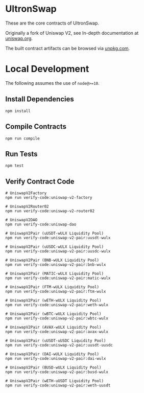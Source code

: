 # UltronSwap

These are the core contracts of UltronSwap.

Originally a fork of Uniswap V2, see In-depth documentation at [uniswap.org](https://uniswap.org/docs).

The built contract artifacts can be browsed via [unpkg.com](https://unpkg.com/browse/@uniswap/v2-core@latest/).

# Local Development

The following assumes the use of `node@>=10`.

## Install Dependencies

```
npm install
```

## Compile Contracts

```
npm run compile
```

## Run Tests

```
npm test
```

## Verify Contract Code

```
# UniswapV2Factory
npm run verify-code:uniswap-v2-factory

# UniswapV2Router02
npm run verify-code:uniswap-v2-router02

# UniswapV2DAO
npm run verify-code:uniswap-dao

# UniswapV2Pair (uUSDT-wULX Liquidity Pool)
npm run verify-code:uniswap-v2-pair:uusdt-wulx

# UniswapV2Pair (uUSDC-wULX Liquidity Pool)
npm run verify-code:uniswap-v2-pair:uusdc-wulx

# UniswapV2Pair (BNB-wULX Liquidity Pool)
npm run verify-code:uniswap-v2-pair:bnb-wulx

# UniswapV2Pair (MATIC-wULX Liquidity Pool)
npm run verify-code:uniswap-v2-pair:matic-wulx

# UniswapV2Pair (FTM-wULX Liquidity Pool)
npm run verify-code:uniswap-v2-pair:ftm-wulx

# UniswapV2Pair (wETH-wULX Liquidity Pool)
npm run verify-code:uniswap-v2-pair:weth-wulx

# UniswapV2Pair (wBTC-wULX Liquidity Pool)
npm run verify-code:uniswap-v2-pair:wbtc-wulx

# UniswapV2Pair (AVAX-wULX Liquidity Pool)
npm run verify-code:uniswap-v2-pair:avax-wulx

# UniswapV2Pair (uUSDT-uUSDC Liquidity Pool)
npm run verify-code:uniswap-v2-pair:uusdt-uusdc

# UniswapV2Pair (DAI-wULX Liquidity Pool)
npm run verify-code:uniswap-v2-pair:dai-wulx

# UniswapV2Pair (BUSD-wULX Liquidity Pool)
npm run verify-code:uniswap-v2-pair:busd-wulx

# UniswapV2Pair (wETH-uUSDT Liquidity Pool)
npm run verify-code:uniswap-v2-pair:weth-uusdt
```
